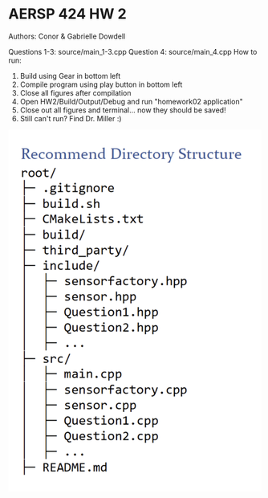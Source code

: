 # AERSP 424 HW 2
Authors: Conor & Gabrielle Dowdell

Questions 1-3: source/main_1-3.cpp
Question 4: source/main_4.cpp
How to run:
1. Build using Gear in bottom left
2. Compile program using play button in bottom left
3. Close all figures after compilation
4. Open HW2/Build/Output/Debug and run "homework02 application"
5. Close out all figures and terminal... now they should be saved!
6. Still can't run? Find Dr. Miller :)


![alt text](image.png)